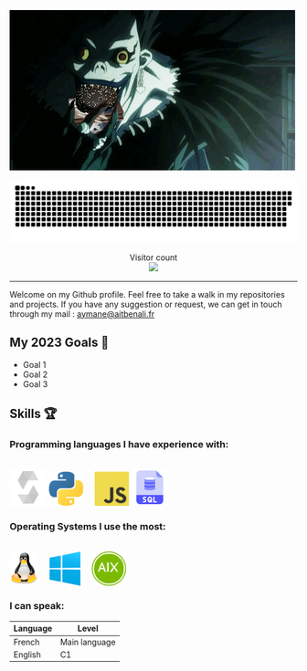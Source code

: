 ![](./sources/death.gif)

<a align="center" href=#><img src="./sources/contributions.svg"></a>

<p align="center"> 
  Visitor count
  <br>
  <img src="https://profile-counter.glitch.me/0xAymane/count.svg" />
</p>

***

Welcome on my Github profile.
Feel free to take a walk in my repositories and projects.
If you have any suggestion or request, we can get in touch through my mail : aymane@aitbenali.fr

## My 2023 Goals 🎯

- Goal 1
- Goal 2
- Goal 3

## Skills 🏆

### Programming languages I have experience with:

<br>

<div>
<img src="./sources/solidity.png" alt="Solidity" height="65" />
<img src="./sources/python.png" alt="Python" height="60" />
&nbsp &nbsp
<img src="./sources/javascript.png" alt="Javascript" height="60" />
<img src="./sources/sql2.png" alt="SQL" height="65" />
</div>

### Operating Systems I use the most:
<br>

<div>
<img src="./sources/linux.png" alt="Linux" height="60" />
&nbsp &nbsp
<img src="./sources/windows.png" alt="Windows" height="60" />
&nbsp &nbsp
<img src="./sources/aix.png" alt="AIX" height="60" />
</div>

### I can speak:

Language | Level
-------- | --------
French   | Main language
English  | C1